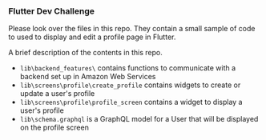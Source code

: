 ### Flutter Dev Challenge

Please look over the files in this repo. They contain a small sample of code to used to display and edit a profile page in Flutter. 

A brief description of the contents in this repo. 

- `lib\backend_features\` contains functions to communicate with a backend set up in Amazon Web Services
- `lib\screens\profile\create_profile` contains widgets to create or update a user's profile
- `lib\screens\profile\profile_screen` contains a widget to display a user's profile
- `lib\schema.graphql` is a GraphQL model for a User that will be displayed on the profile screen


